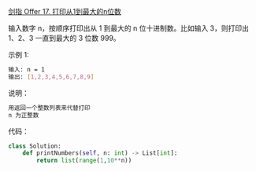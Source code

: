 [剑指 Offer 17. 打印从1到最大的n位数](https://leetcode-cn.com/problems/da-yin-cong-1dao-zui-da-de-nwei-shu-lcof/)

输入数字 n，按顺序打印出从 1 到最大的 n 位十进制数。比如输入 3，则打印出 1、2、3 一直到最大的 3 位数 999。

示例 1:
```sh
输入: n = 1
输出: [1,2,3,4,5,6,7,8,9]
```

说明：
```sh
用返回一个整数列表来代替打印
n 为正整数
```

代码：
```python
class Solution:
    def printNumbers(self, n: int) -> List[int]:
        return list(range(1,10**n))
```
